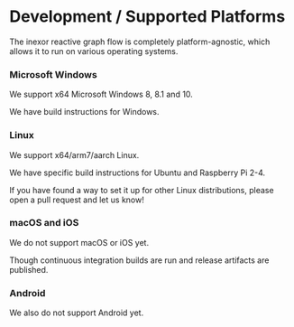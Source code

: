 # Development / Supported Platforms

The inexor reactive graph flow is completely platform-agnostic, which allows it to run on various operating systems.

### Microsoft Windows

We support x64 Microsoft Windows 8, 8.1 and 10.

We have build instructions for Windows.

### Linux

We support x64/arm7/aarch Linux.

We have specific build instructions for Ubuntu and Raspberry Pi 2-4.

If you have found a way to set it up for other Linux distributions, please open a pull request and let us know!

### macOS and iOS

We do not support macOS or iOS yet.

Though continuous integration builds are run and release artifacts are published.

### Android

We also do not support Android yet.

